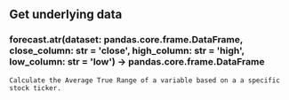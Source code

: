 ## Get underlying data 
### forecast.atr(dataset: pandas.core.frame.DataFrame, close_column: str = 'close', high_column: str = 'high', low_column: str = 'low') -> pandas.core.frame.DataFrame


    Calculate the Average True Range of a variable based on a a specific stock ticker.
